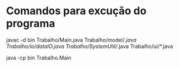 # Comandos para excução do programa
javac -d bin Trabalho/Main.java Trabalho/model/*.java Trabalho/io/dataIO.java Trabalho/SystemUtil/*.java Trabalho/ui/*.java

java -cp bin Trabalho.Main